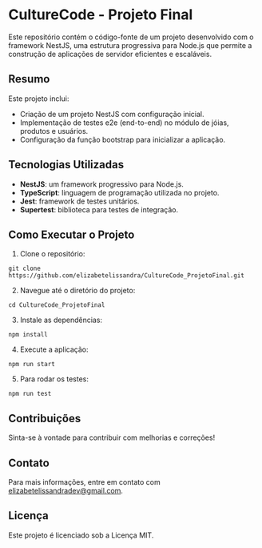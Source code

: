 # CultureCode - Projeto Final

Este repositório contém o código-fonte de um projeto desenvolvido com o framework NestJS, uma estrutura progressiva para Node.js que permite a construção de aplicações de servidor eficientes e escaláveis.

## Resumo

Este projeto inclui:

- Criação de um projeto NestJS com configuração inicial.
- Implementação de testes e2e (end-to-end) no módulo de jóias, produtos e usuários.
- Configuração da função bootstrap para inicializar a aplicação.

## Tecnologias Utilizadas

- **NestJS**: um framework progressivo para Node.js.
- **TypeScript**: linguagem de programação utilizada no projeto.
- **Jest**: framework de testes unitários.
- **Supertest**: biblioteca para testes de integração.


## Como Executar o Projeto

1. Clone o repositório:
```
git clone https://github.com/elizabetelissandra/CultureCode_ProjetoFinal.git
```
2. Navegue até o diretório do projeto:

```
cd CultureCode_ProjetoFinal
```

3. Instale as dependências:
```
npm install
```

4. Execute a aplicação:
```
npm run start
```

5. Para rodar os testes:
```
npm run test
```

## Contribuições
Sinta-se à vontade para contribuir com melhorias e correções!

## Contato
Para mais informações, entre em contato com elizabetelissandradev@gmail.com.

## Licença

Este projeto é licenciado sob a Licença MIT.
